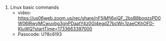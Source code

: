 1. Linux basic commands
    * video: https://us06web.zoom.us/rec/share/nF5iMfj6xjQF_2bsB8boqzsPD0W06lRwyMCwuvbg3gnPDaatY4z0Gl4egdZ7bcWn.1zaeCKhOFD-KluWQ?startTime=1733663397000
    * Passcode: U?8c6!93
